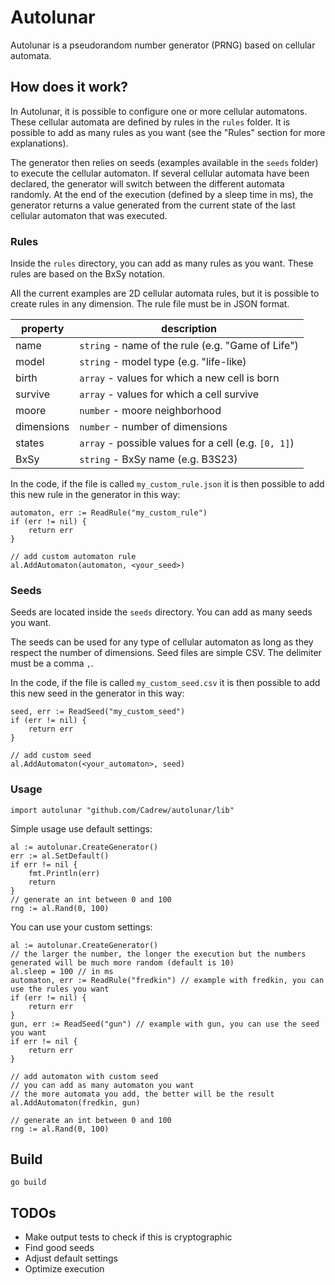 # Autolunar

Autolunar is a pseudorandom number generator (PRNG) based on cellular automata.

## How does it work?

In Autolunar, it is possible to configure one or more cellular automatons.
These cellular automata are defined by rules in the `rules` folder. It is possible to add as many rules as you want (see the "Rules" section for more explanations).

The generator then relies on seeds (examples available in the `seeds` folder) to execute the cellular automaton.
If several cellular automata have been declared, the generator will switch between the different automata randomly. At the end of the execution (defined by a sleep time in ms), the generator returns a value generated from the current state of the last cellular automaton that was executed.

### Rules

Inside the `rules` directory, you can add as many rules as you want.
These rules are based on the BxSy notation. 

All the current examples are 2D cellular automata rules, but it is possible to create rules in any dimension.
The rule file must be in JSON format.

| property   | description                                          |
|------------|------------------------------------------------------|
| name       | `string` - name of the rule (e.g. "Game of Life")    |
| model      | `string` - model type (e.g. "life-like)              |
| birth      | `array` - values for which a new cell is born        |
| survive    | `array` - values for which a cell survive            |
| moore      | `number` - moore neighborhood                        |
| dimensions | `number` - number of dimensions                      |
| states     | `array` - possible values for a cell (e.g. `[0, 1]`) |
| BxSy       | `string` - BxSy name (e.g. B3S23)                    |

In the code, if the file is called `my_custom_rule.json` it is then possible to add this new rule in the generator in this way:
```golang
automaton, err := ReadRule("my_custom_rule")
if (err != nil) {
    return err
}

// add custom automaton rule
al.AddAutomaton(automaton, <your_seed>)
```

### Seeds

Seeds are located inside the `seeds` directory. You can add as many seeds you want.

The seeds can be used for any type of cellular automaton as long as they respect the number of dimensions.
Seed files are simple CSV. The delimiter must be a comma `,`.

In the code, if the file is called `my_custom_seed.csv` it is then possible to add this new seed in the generator in this way:
```golang
seed, err := ReadSeed("my_custom_seed")
if (err != nil) {
    return err
}

// add custom seed
al.AddAutomaton(<your_automaton>, seed)
```

### Usage

```golang
import autolunar "github.com/Cadrew/autolunar/lib"
```

Simple usage use default settings:

```golang
al := autolunar.CreateGenerator()
err := al.SetDefault()
if err != nil {
    fmt.Println(err)
    return
}
// generate an int between 0 and 100
rng := al.Rand(0, 100)
```

You can use your custom settings:

```golang
al := autolunar.CreateGenerator()
// the larger the number, the longer the execution but the numbers generated will be much more random (default is 10)
al.sleep = 100 // in ms
automaton, err := ReadRule("fredkin") // example with fredkin, you can use the rules you want
if (err != nil) {
    return err
}
gun, err := ReadSeed("gun") // example with gun, you can use the seed you want
if err != nil {
    return err
}

// add automaton with custom seed
// you can add as many automaton you want
// the more automata you add, the better will be the result
al.AddAutomaton(fredkin, gun)

// generate an int between 0 and 100
rng := al.Rand(0, 100)
```

## Build

```
go build
```

## TODOs

- Make output tests to check if this is cryptographic
- Find good seeds
- Adjust default settings
- Optimize execution
